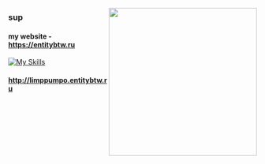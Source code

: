 <img src="https://i.imgur.com/90S5TXZ.png" width="300" align="right"> </img>
### sup
#### my website - https://entitybtw.ru

[![My Skills](https://skillicons.dev/icons?i=py,html,css,linux,ps,ae)](https://entitybtw.ru)

#### http://limppumpo.entitybtw.ru
